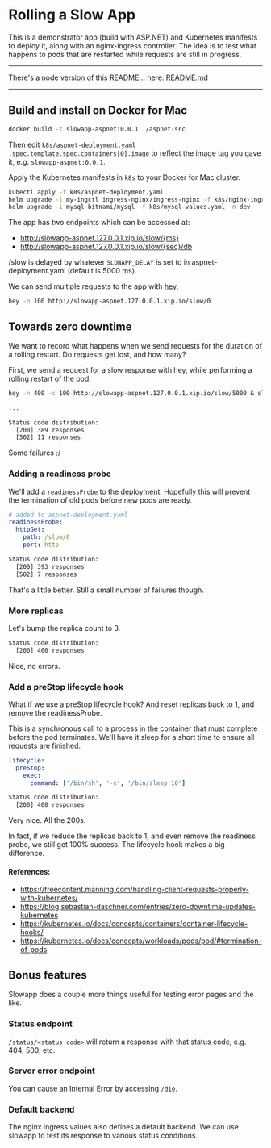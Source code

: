 # Rolling a Slow App

This is a demonstrator app (build with ASP.NET) and Kubernetes manifests to deploy it, along with an nginx-ingress controller. The idea is to test what happens to pods that are restarted while requests are still in progress.

---

There's a node version of this README... here: [README.md](README.md)

---

## Build and install on Docker for Mac

```sh
docker build -t slowapp-aspnet:0.0.1 ./aspnet-src
```

Then edit `k8s/aspnet-deployment.yaml` `.spec.template.spec.containers[0].image` to reflect the image tag you gave it, e.g. `slowapp-aspnet:0.0.1`.

Apply the Kubernetes manifests in `k8s` to your Docker for Mac cluster.

```sh
kubectl apply -f k8s/aspnet-deployment.yaml
helm upgrade -i my-ingctl ingress-nginx/ingress-nginx -f k8s/nginx-ingress-values.yaml -n ingress-nginx
helm upgrade -i mysql bitnami/mysql -f k8s/mysql-values.yaml -n dev
```

The app has two endpoints which can be accessed at:

- http://slowapp-aspnet.127.0.0.1.xip.io/slow/{ms}
- http://slowapp-aspnet.127.0.0.1.xip.io/slow/{sec}/db

/slow is delayed by whatever `SLOWAPP_DELAY` is set to in aspnet-deployment.yaml (default is 5000 ms).

We can send multiple requests to the app with [hey](https://github.com/rakyll/hey).

```sh
hey -n 100 http://slowapp-aspnet.127.0.0.1.xip.io/slow/0
```

## Towards zero downtime

We want to record what happens when we send requests for the duration of a rolling restart. Do requests get lost, and how many?

First, we send a request for a slow response with hey, while performing a rolling restart of the pod:

```sh
hey -n 400 -c 100 http://slowapp-aspnet.127.0.0.1.xip.io/slow/5000 & sleep 1 && k rollout restart deploy slowapp-aspnet -n dev

...

Status code distribution:
  [200] 389 responses
  [502] 11 responses
```

Some failures :/

### Adding a readiness probe

We'll add a `readinessProbe` to the deployment. Hopefully this will prevent the termination of old pods before new pods are ready.

```yaml
# added to aspnet-deployment.yaml
readinessProbe:
  httpGet:
    path: /slow/0
    port: http
```

```sh
Status code distribution:
  [200] 393 responses
  [502] 7 responses
```

That's a little better. Still a small number of failures though.

### More replicas

Let's bump the replica count to 3.

```sh
Status code distribution:
  [200] 400 responses
```

Nice, no errors.

### Add a preStop lifecycle hook

What if we use a preStop lifecycle hook? And reset replicas back to 1, and remove the readinessProbe.

This is a synchronous call to a process in the container that must complete before the pod terminates. We'll have it sleep for a short time to ensure all requests are finished.

```yaml
lifecycle:
  preStop:
    exec:
      command: ['/bin/sh', '-c', '/bin/sleep 10']
```

```sh
Status code distribution:
  [200] 400 responses
```

Very nice. All the 200s.

In fact, if we reduce the replicas back to 1, and even remove the readiness probe, we still get 100% success. The lifecycle hook makes a big difference.

#### References:

- https://freecontent.manning.com/handling-client-requests-properly-with-kubernetes/
- https://blog.sebastian-daschner.com/entries/zero-downtime-updates-kubernetes
- https://kubernetes.io/docs/concepts/containers/container-lifecycle-hooks/
- https://kubernetes.io/docs/concepts/workloads/pods/pod/#termination-of-pods

## Bonus features

Slowapp does a couple more things useful for testing error pages and the like.

### Status endpoint

`/status/<status code>` will return a response with that status code, e.g. 404, 500, etc.

### Server error endpoint

You can cause an Internal Error by accessing `/die`.

### Default backend

The nginx ingress values also defines a default backend. We can use slowapp to test its response to various status conditions.
